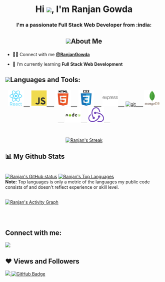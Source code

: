 
<h1 align="center">Hi <img src="https://raw.githubusercontent.com/MartinHeinz/MartinHeinz/master/wave.gif" width="30px">, I'm Ranjan Gowda</h1>
<h3 align="center">I'm a passionate Full Stack Web Developer from :india:</h3>

## <p style="display : flex; align-items: center; justify-content: center;"> <img src="https://img.icons8.com/color/48/000000/user-male-circle--v2.png"/> About Me </p>

-   👨‍💻 Connect with me **[@RanjanGowda](https://www.linkedin.com/in/d-ranjan-j-gowda-85a7a9200)**

-   🌱 I’m currently learning **Full Stack Web Development**




## <p style="display:flex; align-items: center"> <img src="https://img.icons8.com/color/48/000000/source-code.png"/> Languages and Tools:</p>

<p align="center">
   <a href="https://reactjs.org/" target="_blank"> <img src="https://raw.githubusercontent.com/devicons/devicon/master/icons/react/react-original-wordmark.svg" alt="react" width="50" height="50"/>&nbsp;&nbsp;&nbsp;&nbsp;&nbsp;</a>
    <a href="https://developer.mozilla.org/en-US/docs/Web/JavaScript" target="_blank"> <img src="https://raw.githubusercontent.com/devicons/devicon/master/icons/javascript/javascript-original.svg" alt="javascript" width="50" height="50"/> &nbsp;&nbsp;&nbsp;&nbsp;&nbsp;</a> 
   <a href="https://www.w3.org/html/" target="_blank"> <img src="https://raw.githubusercontent.com/devicons/devicon/master/icons/html5/html5-original-wordmark.svg" alt="html5" width="50" height="50"/>&nbsp;&nbsp;&nbsp;&nbsp;&nbsp;</a>
  <a href="https://www.w3schools.com/css/" target="_blank"> <img src="https://raw.githubusercontent.com/devicons/devicon/master/icons/css3/css3-original-wordmark.svg" alt="css3" width="50" height="50"/> &nbsp;&nbsp;&nbsp;&nbsp;&nbsp;</a> 
  <a href="https://expressjs.com" target="_blank"> <img src="https://raw.githubusercontent.com/devicons/devicon/master/icons/express/express-original-wordmark.svg" alt="express" width="50" height="50"/>&nbsp;&nbsp;&nbsp;&nbsp;&nbsp;</a> 
  <a href="https://git-scm.com/" target="_blank"> <img src="https://www.vectorlogo.zone/logos/git-scm/git-scm-icon.svg" alt="git" width="50" height="50"/> &nbsp;&nbsp;&nbsp;&nbsp;&nbsp;</a> 
  <a href="https://www.mongodb.com/" target="_blank"> <img src="https://raw.githubusercontent.com/devicons/devicon/master/icons/mongodb/mongodb-original-wordmark.svg" alt="mongodb" width="50" height="50"/>&nbsp;&nbsp;&nbsp;&nbsp;&nbsp;</a>
  <a href="https://nodejs.org" target="_blank"> <img src="https://raw.githubusercontent.com/devicons/devicon/master/icons/nodejs/nodejs-original-wordmark.svg" alt="nodejs" width="50" height="50"/>&nbsp;&nbsp;&nbsp;&nbsp;&nbsp;</a> 
  <a href="https://redux.js.org" target="_blank"> <img src="https://raw.githubusercontent.com/devicons/devicon/master/icons/redux/redux-original.svg" alt="redux" width="50" height="50"/>&nbsp;&nbsp;&nbsp;&nbsp;&nbsp;</a> </p>


<br/>

<p align="center">
    <a href="https://github-readme-streak-stats.herokuapp.com/?user=dranjangowda">
        <img title="🔥 Get streak stats for your profile at git.io/streak-stats" alt="Ranjan's Streak" src="https://github-readme-streak-stats.herokuapp.com/?user=dranjangowda&theme=black-ice&hide_border=true&stroke=0000&background=060A0CD0"/>
    </a>
</p>

## 📊 My Github Stats

  <br/>
    <a href="https://github-readme-stats.vercel.app/api?username=dranjangowda"><img alt="Ranjan's GitHub status" src="https://github-readme-stats.vercel.app/api?username=dranjangowda&show_icons=true&count_private=true&theme=react&hide_border=true&bg_color=0D1117" /></a>
  <a href="https://github-readme-stats.vercel.app/api/top-langs/?username=dranjangowda"><img alt="Ranjan's Top Languages" src="https://github-readme-stats.vercel.app/api/top-langs/?username=dranjangowda&langs_count=8&count_private=true&layout=compact&theme=react&hide_border=true&bg_color=0D1117" /></a>
  <br/>
  <b>Note:</b> Top languages is only a metric of the languages my public code consists of and doesn't reflect experience or skill level.

<br/>
<br/>

<a href="https://activity-graph.herokuapp.com/graph?username=dranjangowda"><img alt="Ranjan's Activity Graph" src="https://activity-graph.herokuapp.com/graph?username=dranjangowda&bg_color=0D1117&color=5BCDEC&line=5BCDEC&point=FFFFFF&hide_border=true" /></a>

<br/>
<br/>

## Connect with me:

<p align="left">


<a href = "https://www.linkedin.com/in/d-ranjan-j-gowda-85a7a9200"><img src="https://img.icons8.com/fluent/48/000000/linkedin.png"/></a>



</p>

## ❤ Views and Followers

<a href="https://komarev.com/ghpvc/?username=dranjangowda">
    <img src="https://komarev.com/ghpvc/?username=dranjangowda">
</a>
<a href="https://img.shields.io/github/followers/dranjangowda"><img src="https://img.shields.io/github/followers/dranjangowda?label=Followers&style=social" alt="GitHub Badge"></a>


<!---
bhawaniCodes/bhawaniCodes is a ✨ special ✨ repository because its `README.md` (this file) appears on your GitHub profile.
You can click the Preview link to take a look at your changes.
--->